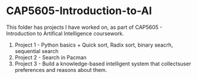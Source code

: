 # CAP5605-Introduction-to-AI
This folder has projects I have worked on, as part of CAP5605 - Introduction to Artifical Intelligence coursework.

  1.  Project 1 - Python basics + Quick sort, Radix sort, binary seacrh, sequential search
  2.  Project 2 - Search in Pacman
  3.  Project 3 - Build a knowledge-based intelligent system that collectsuser preferences and reasons about them.
